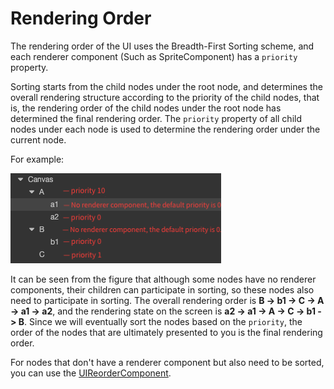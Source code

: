 # Rendering Order

The rendering order of the UI uses the Breadth-First Sorting scheme, and each renderer component (Such as SpriteComponent) has a `priority` property.

Sorting starts from the child nodes under the root node, and determines the overall rendering structure according to the priority of the child nodes, that is, the rendering order of the child nodes under the root node has determined the final rendering order. The `priority` property of all child nodes under each node is used to determine the rendering order under the current node.

For example:

![priority.png](priority/priority.png)

It can be seen from the figure that although some nodes have no renderer components, their children can participate in sorting, so these nodes also need to participate in sorting. The overall rendering order is **B -> b1 -> C -> A -> a1 -> a2**, and the rendering state on the screen is **a2 -> a1 -> A -> C -> b1 -> B**. Since we will eventually sort the nodes based on the `priority`, the order of the nodes that are ultimately presented to you is the final rendering order.

For nodes that don't have a renderer component but also need to be sorted, you can use the [UIReorderComponent](../editor/ui-reorder-component.md).
